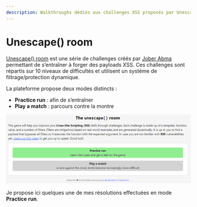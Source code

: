 ```yaml
---
description: Walkthroughs dédiés aux challenges XSS proposés par Unescape() room
---
```


# Unescape\(\) room

[Unescape\(\) room](https://unescape-room.jobertabma.nl/) est une série de challenges créés par [Jober Abma](https://twitter.com/jobertabma) permettant de s’entraîner à forger des payloads XSS. Ces challenges sont répartis sur 10 niveaux de difficultés et utilisent un système de filtrage/protection dynamique.

La plateforme propose deux modes distincts : 

* **Practice run** : afin de s’entraîner
* **Play a match** : parcours contre la montre

![](../../../.gitbook/assets/f4656488330153212661b389868c3fcd.png)

Je propose ici quelques une de mes résolutions effectuées en mode **Practice run**.

